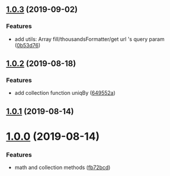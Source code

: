## [1.0.3](https://github.com/hk93211/neliel/compare/v1.0.2...v1.0.3) (2019-09-02)


### Features

* add utils: Array fill/thousandsFormatter/get url 's query param ([0b53d76](https://github.com/hk93211/neliel/commit/0b53d76))



## [1.0.2](https://github.com/hk93211/neliel/compare/v1.0.1...v1.0.2) (2019-08-18)


### Features

* add collection function uniqBy ([649552a](https://github.com/hk93211/neliel/commit/649552a))



## [1.0.1](https://github.com/hk93211/neliel/compare/v1.0.0...v1.0.1) (2019-08-14)



# [1.0.0](https://github.com/hk93211/neliel/compare/fb72bcd...v1.0.0) (2019-08-14)


### Features

* math and collection methods ([fb72bcd](https://github.com/hk93211/neliel/commit/fb72bcd))




